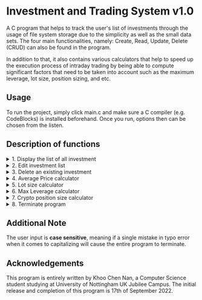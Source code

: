 # Investment and Trading System v1.0
A C program that helps to track the user's list of investments through the usage of file system storage due to the simplicity as well as the small data sets.  The four main functionalities, namely: Create, Read, Update, Delete (CRUD) can also be found in the program.

In addition to that, it also contains various calculators that help to speed up the execution process of intraday trading by being able to compute significant factors that need to be taken into account such as the maximum leverage, lot size, position sizing, and etc.

## Usage
To run the project, simply click main.c and make sure a C compiler (e.g. CodeBlocks) is installed beforehand.  Once you run, options then can be chosen from the listen.

## Description of functions

<details>
<summary>1. Display the list of all investment</summary>
<p>The entire list of investments are displayed and everything is stored inside the file "investments.txt".  All contents from both sides should be matching.</p>
</details>

<details>
<summary>2. Edit investment list</summary>
<p>User will then need to make another selection from 2 of the options given.  They can either erase and rewrite a new list of investments or they can add new investments to the existing ones.</p>
</details>

<details>
<summary>3. Delete an existing investment</summary>
<p>The "investment number" is referring to its placement within the list.  E.g. To delete the fifth investment (sixth line), enter the number "5".</p>
</details>

<details>
<summary>4. Average Price calculator</summary>
<p>Returns the average price of a certain investment after taking the total amount purchased and value invested as parameters.</p>
</details>

<details>
<summary>5. Lot size calculator</summary>
<p>FOREX lot size calculator based on the percentage risked.</p>
</details>

<details>
<summary>6. Max Leverage calculator</summary>
<p>Calculates the maximum leverage a trade can be taken ***WITHOUT*** taking into account of the fees due to different exchanges charging different rates.</p>
</details>

<details>
<summary>7. Crypto position size calculator</summary>
<p>Takes in the following as parameters: maximum admissible risk, entry price, stop loss, and leverage before calculating the position size.  The term "maximum admissible risk" is referring to the flat amount of the portfolio is being risked, not the percentage.</p>
</details>

<details>
<summary>8. Terminate program</summary>
<p>Returns 0 and closes the program.  The program may also be terminated at the end of the process by typing "No".</p>
</details>


## Additional Note
The user input is **case sensitive**, meaning if a single mistake in typo error when it comes to capitalizing will cause the entire program to terminate.

## Acknowledgements
This program is entirely written by Khoo Chen Nan, a Computer Science student studying at University of Nottingham UK Jubilee Campus.  The initial release and completion of this program is 17th of September 2022.
